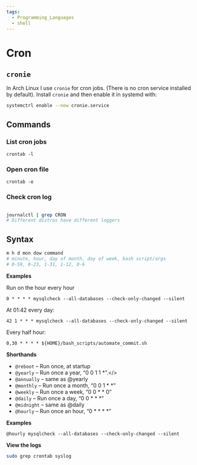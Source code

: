 ```yaml
---
tags:
  - Programming_Languages
  - shell
---
```

# Cron


## `cronie` 
In Arch Linux I use `cronie` for cron jobs. (There is no cron service installed by default). Install `cronie` and then enable it in systemd with: 

```bash 
systemctrl enable --now cronie.service
```
## Commands

### List cron jobs
```
crontab -l
```

### Open cron file
```
crontab -e
```
### Check cron log
```bash

journalctl | grep CRON
# Different distros have different loggers
```

## Syntax
````bash
m h d mon dow command
# minute, hour, day of month, day of week, bash script/args
# 0-59, 0-23, 1-31, 1-12, 0-6
````


**Examples**

Run on the hour every hour 

````
0 * * * * mysqlcheck --all-databases --check-only-changed --silent
````

At 01:42 every day: 

````
42 1 * * * mysqlcheck --all-databases --check-only-changed --silent
````

Every half hour: 
```
0,30 * * * * ${HOME}/bash_scripts/automate_commit.sh

```

**Shorthands**

* `@reboot` – Run once, at startup
* `@yearly` – Run once a year, “0 0 1 1 \*”.\</>
* `@annually` – same as @yearly
* `@monthly` – Run once a month, “0 0 1 * \*”
* `@weekly` – Run once a week, “0 0 * * 0”
* `@daily` – Run once a day, “0 0 * * \*”
* `@midnight` – same as @daily
* `@hourly` – Run once an hour, “0 * * * \*”

**Examples**

````
@hourly mysqlcheck --all-databases --check-only-changed --silent

````

**View the logs**

````bash
sudo grep crontab syslog

````
